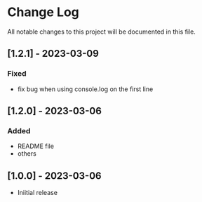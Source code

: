 # Change Log

All notable changes to this project will be documented in this file.

## [1.2.1] - 2023-03-09

### Fixed

- fix bug when using console.log on the first line

## [1.2.0] - 2023-03-06

### Added

- README file
- others

## [1.0.0] - 2023-03-06

- Iniitial release